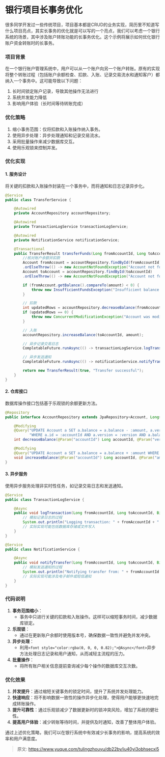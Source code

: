 # 银行项目长事务优化

<font style="color:rgba(0, 0, 0, 0.82);">很多同学开发过一些传统项目，项目基本都是CRUD的业务实现，简历里不知道写什么项目亮点，其实长事务的优化就是可以写的一个亮点，我们可以考虑一个银行系统的场景，其中涉及账户转账功能的长事务优化。这个示例将展示如何优化银行账户资金转账时的长事务。</font>

### <font style="color:rgba(0, 0, 0, 0.82);">项目背景</font>
<font style="color:rgba(0, 0, 0, 0.82);">在一个银行账户管理系统中，用户可以从一个账户向另一个账户转账。原有的实现将整个转账过程（包括账户余额检查、扣款、入账、记录交易流水和通知客户）都纳入一个事务中。这可能导致以下问题：</font>

1. <font style="color:rgba(0, 0, 0, 0.82);">长时间锁定账户记录，导致其他操作无法进行</font>
2. <font style="color:rgba(0, 0, 0, 0.82);">系统并发能力降低</font>
3. <font style="color:rgba(0, 0, 0, 0.82);">影响用户体验（长时间等待转账完成）</font>

### <font style="color:rgba(0, 0, 0, 0.82);">优化策略</font>
1. <font style="color:rgba(0, 0, 0, 0.82);">缩小事务范围：仅将扣款和入账操作纳入事务。</font>
2. <font style="color:rgba(0, 0, 0, 0.82);">使用异步处理：异步处理通知和记录交易流水。</font>
3. <font style="color:rgba(0, 0, 0, 0.82);">采用批量操作来减少数据库交互。</font>
4. <font style="color:rgba(0, 0, 0, 0.82);">使用乐观锁来控制并发。</font>

### <font style="color:rgba(0, 0, 0, 0.82);">优化实现</font>
#### <font style="color:rgba(0, 0, 0, 0.82);">1. 服务设计</font>
<font style="color:rgba(0, 0, 0, 0.82);">将关键的扣款和入账操作封装在一个事务中，而将通知和日志记录异步化。</font>

```java
@Service  
public class TransferService {  

    @Autowired  
    private AccountRepository accountRepository;  

    @Autowired  
    private TransactionLogService transactionLogService;  

    @Autowired  
    private NotificationService notificationService;  

    @Transactional  
    public TransferResult transferFunds(Long fromAccountId, Long toAccountId, BigDecimal amount) {  
        //核对账户余额并扣款  
        Account fromAccount = accountRepository.findById(fromAccountId)  
        .orElseThrow(() -> new AccountNotFoundException("Account not found: " + fromAccountId));  
        Account toAccount = accountRepository.findById(toAccountId)  
        .orElseThrow(() -> new AccountNotFoundException("Account not found: " + toAccountId));  

        if (fromAccount.getBalance().compareTo(amount) < 0) {  
            throw new InsufficientFundsException("Insufficient balance in account: " + fromAccountId);  
        }  

        // 扣款  
        int updatedRows = accountRepository.decreaseBalance(fromAccountId, fromAccount.getVersion(), amount);  
        if (updatedRows == 0) {  
            throw new ConcurrentModificationException("Account was modified concurrently: " + fromAccountId);  
        }  

        // 入账  
        accountRepository.increaseBalance(toAccountId, amount);  

        // 异步记录交易日志  
        CompletableFuture.runAsync(() -> transactionLogService.logTransaction(fromAccountId, toAccountId, amount));  

        // 异步发送通知  
        CompletableFuture.runAsync(() -> notificationService.notifyTransfer(fromAccountId, toAccountId, amount));  

        return new TransferResult(true, "Transfer successful");  
    }  
}
```

#### <font style="color:rgba(0, 0, 0, 0.82);">2. 仓库接口</font>
<font style="color:rgba(0, 0, 0, 0.82);">数据库操作接口包括基于乐观锁的余额更新方法。</font>

```java
@Repository  
public interface AccountRepository extends JpaRepository<Account, Long> {  

    @Modifying  
    @Query("UPDATE Account a SET a.balance = a.balance - :amount, a.version = a.version + 1 " +  
           "WHERE a.id = :accountId AND a.version = :version AND a.balance >= :amount")  
    int decreaseBalance(@Param("accountId") Long accountId, @Param("version") Long version, @Param("amount") BigDecimal amount);  

    @Modifying  
    @Query("UPDATE Account a SET a.balance = a.balance + :amount WHERE a.id = :accountId")  
    void increaseBalance(@Param("accountId") Long accountId, @Param("amount") BigDecimal amount);  
}
```

#### <font style="color:rgba(0, 0, 0, 0.82);">3. 异步服务</font>
<font style="color:rgba(0, 0, 0, 0.82);">使用异步服务处理非实时性任务，如记录交易日志和发送通知。</font>

```java
@Service  
public class TransactionLogService {  

    @Async  
    public void logTransaction(Long fromAccountId, Long toAccountId, BigDecimal amount) {  
        // 模拟记录日志的过程  
        System.out.println("Logging transaction: " + fromAccountId + " to " + toAccountId + " Amount: " + amount);  
        // 实际实现可能包括数据库存储或文件写入  
    }  
}  

@Service  
public class NotificationService {  

    @Async  
    public void notifyTransfer(Long fromAccountId, Long toAccountId, BigDecimal amount) {  
        // 模拟发送通知的过程  
        System.out.println("Notifying transfer from: " + fromAccountId + " to: " + toAccountId + " Amount: " + amount);  
        // 实际实现可能涉及电子邮件或短信通知  
    }  
}
```

### <font style="color:rgba(0, 0, 0, 0.82);">代码说明</font>
1. **<font style="color:rgba(0, 0, 0, 0.82);">事务范围缩小</font>**<font style="color:rgba(0, 0, 0, 0.82);">：</font>
    - <font style="color:rgba(0, 0, 0, 0.82);">事务中只进行关键的扣款和入账操作。这样可以缩短事务时间，减少数据库锁定。</font>
2. **<font style="color:rgba(0, 0, 0, 0.82);">乐观锁</font>**<font style="color:rgba(0, 0, 0, 0.82);">：</font>
    - <font style="color:rgba(0, 0, 0, 0.82);">通过在更新账户余额时使用版本号，确保数据一致性并避免并发冲突。</font>
3. **<font style="color:rgba(0, 0, 0, 0.82);">异步处理</font>**<font style="color:rgba(0, 0, 0, 0.82);">：</font>
    - <font style="color:rgba(0, 0, 0, 0.82);">利用</font>`<font style="color:rgba(0, 0, 0, 0.82);">@Async</font>`<font style="color:rgba(0, 0, 0, 0.82);">异步方法处理日志记录和用户通知，从而减轻主流程的压力。</font>
4. **<font style="color:rgba(0, 0, 0, 0.82);">批量操作</font>**<font style="color:rgba(0, 0, 0, 0.82);">：</font>
    - <font style="color:rgba(0, 0, 0, 0.82);">将所有账户相关信息提前查询减少每个操作的数据库交互次数。</font>

### <font style="color:rgba(0, 0, 0, 0.82);">优化效果</font>
1. **<font style="color:rgba(0, 0, 0, 0.82);">并发提升</font>**<font style="color:rgba(0, 0, 0, 0.82);">：通过缩短关键事务的锁定时间，提升了系统并发处理能力。</font>
2. **<font style="color:rgba(0, 0, 0, 0.82);">快速响应</font>**<font style="color:rgba(0, 0, 0, 0.82);">：将不影响数据一致性的操作异步化处理，使得用户能够更快速地完成转账操作。</font>
3. **<font style="color:rgba(0, 0, 0, 0.82);">提升可靠性</font>**<font style="color:rgba(0, 0, 0, 0.82);">：通过乐观锁减少了数据更新时的锁冲突风险，增加了系统的健壮性。</font>
4. **<font style="color:rgba(0, 0, 0, 0.82);">提高用户体验</font>**<font style="color:rgba(0, 0, 0, 0.82);">：减少转账等待时间，并提供及时通知，改善了整体用户体验。</font>

<font style="color:rgba(0, 0, 0, 0.82);">通过上述优化策略，我们可以在银行系统中有效减少长事务的影响，提高系统的效率和用户满意度。</font>



> 原文: <https://www.yuque.com/tulingzhouyu/db22bv/iu40yi3obhsecxi5>